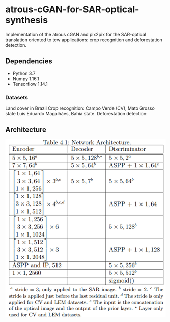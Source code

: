 

# atrous-cGAN-for-SAR-optical-synthesis

Implementation of the atrous cGAN and pix2pix for the SAR-optical translation oriented to tow applications: crop recognition and deforestation detection.

## Dependencies

- Python 3.7
- Numpy 1.16.1
- Tensorflow 1.14.1

### Datasets
Land cover in Brazil
Crop recognition:
                  Campo Verde (CV), Mato Grosso state
                  Luis Eduardo Magalhães, Bahia state.
Deforestation detection:

## Architecture



![Architecture](https://github.com/jnoat92/atrous-cGAN-for-SAR-optical-synthesis/blob/master/Architecture.png)



